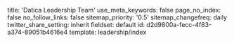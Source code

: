 title: 'Datica Leadership Team'
use_meta_keywords: false
page_no_index: false
no_follow_links: false
sitemap_priority: '0.5'
sitemap_changefreq: daily
twitter_share_setting: inherit
fieldset: default
id: d2d9800a-fecc-4f83-a374-89051b4616e4
template: leadership/index